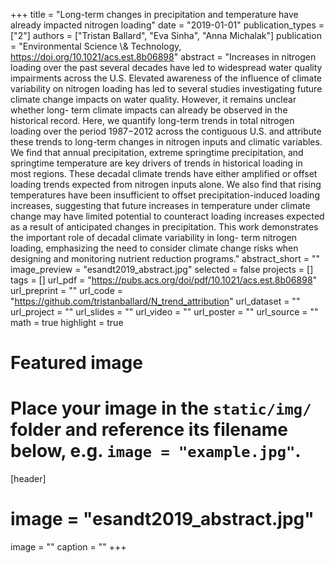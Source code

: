 +++
title = "Long-term changes in precipitation and temperature have already impacted nitrogen loading"
date = "2019-01-01"
publication_types = ["2"]
authors = ["Tristan Ballard", "Eva Sinha", "Anna Michalak"]
publication = "Environmental Science \\& Technology, https://doi.org/10.1021/acs.est.8b06898"
abstract = "Increases in nitrogen loading over the past several decades have led to widespread water quality impairments across the U.S. Elevated awareness of the influence of climate variability on nitrogen loading has led to several studies investigating future climate change impacts on water quality. However, it remains unclear whether long- term climate impacts can already be observed in the historical record. Here, we quantify long-term trends in total nitrogen loading over the period 1987−2012 across the contiguous U.S. and attribute these trends to long-term changes in nitrogen inputs and climatic variables. We find that annual precipitation, extreme springtime precipitation, and springtime temperature are key drivers of trends in historical loading in most regions. These decadal climate trends have either amplified or offset loading trends expected from nitrogen inputs alone. We also find that rising temperatures have been insufficient to offset precipitation-induced loading increases, suggesting that future increases in temperature under climate change may have limited potential to counteract loading increases expected as a result of anticipated changes in precipitation. This work demonstrates the important role of decadal climate variability in long- term nitrogen loading, emphasizing the need to consider climate change risks when designing and monitoring nutrient reduction programs."
abstract_short = ""
image_preview = "esandt2019_abstract.jpg"
selected = false
projects = []
tags = []
url_pdf = "https://pubs.acs.org/doi/pdf/10.1021/acs.est.8b06898"
url_preprint = ""
url_code = "https://github.com/tristanballard/N_trend_attribution"
url_dataset = ""
url_project = ""
url_slides = ""
url_video = ""
url_poster = ""
url_source = ""
math = true
highlight = true
# Featured image
# Place your image in the `static/img/` folder and reference its filename below, e.g. `image = "example.jpg"`.
[header]
# image = "esandt2019_abstract.jpg"
image = ""
caption = ""
+++
